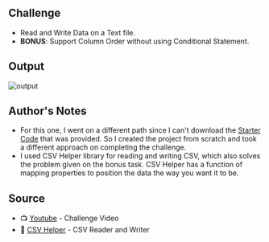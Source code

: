 ## Challenge
- Read and Write Data on a Text file.
- **BONUS**: Support Column Order without using Conditional Statement.

## Output
![output](https://github.com/jscastanos/TCWeeklyChallenges/blob/master/2%20-%20Text%20Files/output.gif)

## Author's Notes 
- For this one, I went on a different path since I can't download the [Starter Code](https://iamtimcorey.com/courses/c-weekly-challenges/lectures/6877618) that was provided. So I created the project from scratch and took a different approach on completing the challenge.
- I used CSV Helper library for reading and writing CSV, which also solves the problem given on the bonus task. CSV Helper has a function of mapping properties to position the data the way you want it to be.

## Source
- 📺 [Youtube](https://www.youtube.com/watch?v=huYh1jNdQOE&list=PLLWMQd6PeGY1VcJGocm1wwtFCZUrh2sc9&index=2) - Challenge Video
- 📍 [CSV Helper](https://joshclose.github.io/CsvHelper/) - CSV Reader and Writer

